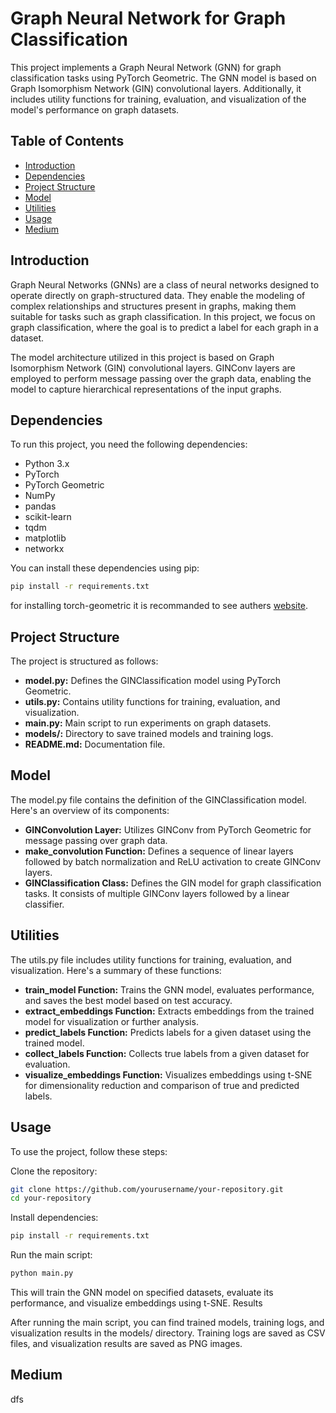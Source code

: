 # Graph Neural Network for Graph Classification

This project implements a Graph Neural Network (GNN) for graph classification tasks using PyTorch Geometric. The GNN model is based on Graph Isomorphism Network (GIN) convolutional layers. Additionally, it includes utility functions for training, evaluation, and visualization of the model's performance on graph datasets.

## Table of Contents
- [Introduction](#introduction)
- [Dependencies](#dependencies)
- [Project Structure](#project-structure)
- [Model](#model)
- [Utilities](#utilities)
- [Usage](#usage)
- [Medium](#medium)

## Introduction

Graph Neural Networks (GNNs) are a class of neural networks designed to operate directly on graph-structured data. They enable the modeling of complex relationships and structures present in graphs, making them suitable for tasks such as graph classification. In this project, we focus on graph classification, where the goal is to predict a label for each graph in a dataset.

The model architecture utilized in this project is based on Graph Isomorphism Network (GIN) convolutional layers. GINConv layers are employed to perform message passing over the graph data, enabling the model to capture hierarchical representations of the input graphs.

## Dependencies

To run this project, you need the following dependencies:

- Python 3.x
- PyTorch
- PyTorch Geometric
- NumPy
- pandas
- scikit-learn
- tqdm
- matplotlib
- networkx

You can install these dependencies using pip:

```bash
pip install -r requirements.txt
```

for installing torch-geometric it is recommanded to see authers [website](https://pytorch-geometric.readthedocs.io/en/latest/notes/installation.html). 

## Project Structure

The project is structured as follows:

- **model.py:** Defines the GINClassification model using PyTorch Geometric.
- **utils.py:** Contains utility functions for training, evaluation, and visualization.
- **main.py:** Main script to run experiments on graph datasets.
- **models/:** Directory to save trained models and training logs.
- **README.md:** Documentation file.

## Model

The model.py file contains the definition of the GINClassification model. Here's an overview of its components:

- **GINConvolution Layer:** Utilizes GINConv from PyTorch Geometric for message passing over graph data.
- **make_convolution Function:** Defines a sequence of linear layers followed by batch normalization and ReLU activation to create GINConv layers.
- **GINClassification Class:** Defines the GIN model for graph classification tasks. It consists of multiple GINConv layers followed by a linear classifier.

## Utilities

The utils.py file includes utility functions for training, evaluation, and visualization. Here's a summary of these functions:

- **train_model Function:** Trains the GNN model, evaluates performance, and saves the best model based on test accuracy.
- **extract_embeddings Function:** Extracts embeddings from the trained model for visualization or further analysis.
- **predict_labels Function:** Predicts labels for a given dataset using the trained model.
- **collect_labels Function:** Collects true labels from a given dataset for evaluation.
- **visualize_embeddings Function:** Visualizes embeddings using t-SNE for dimensionality reduction and comparison of true and predicted labels.

## Usage

To use the project, follow these steps:

Clone the repository:

```bash
git clone https://github.com/yourusername/your-repository.git
cd your-repository
```

Install dependencies:

```bash
pip install -r requirements.txt
```

Run the main script:

```bash
python main.py
```

This will train the GNN model on specified datasets, evaluate its performance, and visualize embeddings using t-SNE.
Results

After running the main script, you can find trained models, training logs, and visualization results in the models/ directory. Training logs are saved as CSV files, and visualization results are saved as PNG images.

## Medium

dfs